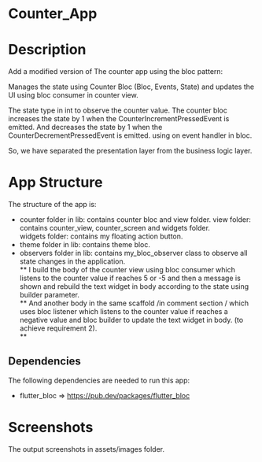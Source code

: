 # Counter_App

# Description

Add a modified version of The counter app using the bloc pattern:

Manages the state using Counter Bloc (Bloc, Events, State)
and updates the UI using bloc consumer in counter view.

The state type in int to observe the counter value.
The counter bloc increases the state by 1 when the CounterIncrementPressedEvent is emitted.
And decreases the state by 1 when the CounterDecrementPressedEvent is emitted. using on event
handler in bloc.

So, we have separated the presentation layer from the business logic layer.

# App Structure
The structure of the app is:             
- counter folder in lib: contains counter bloc and view folder.
view folder: contains counter_view, counter_screen and widgets folder.         
widgets folder: contains my floating action button.    
- theme folder in lib: contains theme bloc.    
- observers folder in lib: contains my_bloc_observer class to observe all state changes in the application.     
** 
I build the body of the counter view using bloc consumer which listens to the counter value if reaches 5 or -5 and
then a message is shown and
rebuild the text widget in body according to the state using builder parameter.       
** 
And another body in the same scaffold /in comment section / which uses bloc listener which listens to the counter value if
reaches a negative value and bloc builder to update the text widget in body. (to achieve requirement 2).      
** 

## Dependencies

The following dependencies are needed to run this app:

- flutter_bloc  => https://pub.dev/packages/flutter_bloc

# Screenshots

The output screenshots in assets/images folder.